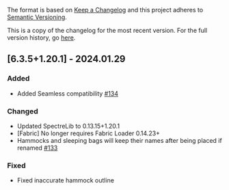 The format is based on [Keep a Changelog](http://keepachangelog.com/en/1.0.0/) and this project adheres to [Semantic Versioning](http://semver.org/spec/v2.0.0.html).

This is a copy of the changelog for the most recent version. For the full version history, go [here](https://github.com/illusivesoulworks/comforts/blob/1.20.x/CHANGELOG.md).

## [6.3.5+1.20.1] - 2024.01.29
### Added
- Added Seamless compatibility [#134](https://github.com/illusivesoulworks/comforts/issues/134)
### Changed
- Updated SpectreLib to 0.13.15+1.20.1
- [Fabric] No longer requires Fabric Loader 0.14.23+
- Hammocks and sleeping bags will keep their names after being placed if renamed [#133](https://github.com/illusivesoulworks/comforts/issues/133)
### Fixed
- Fixed inaccurate hammock outline
